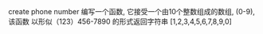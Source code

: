 create phone number
编写一个函数, 它接受一个由10个整数组成的数组,   (0-9),  该函数 以形似（123）456-7890 的形式返回字符串 [1,2,3,4,5,6,7,8,9,0]